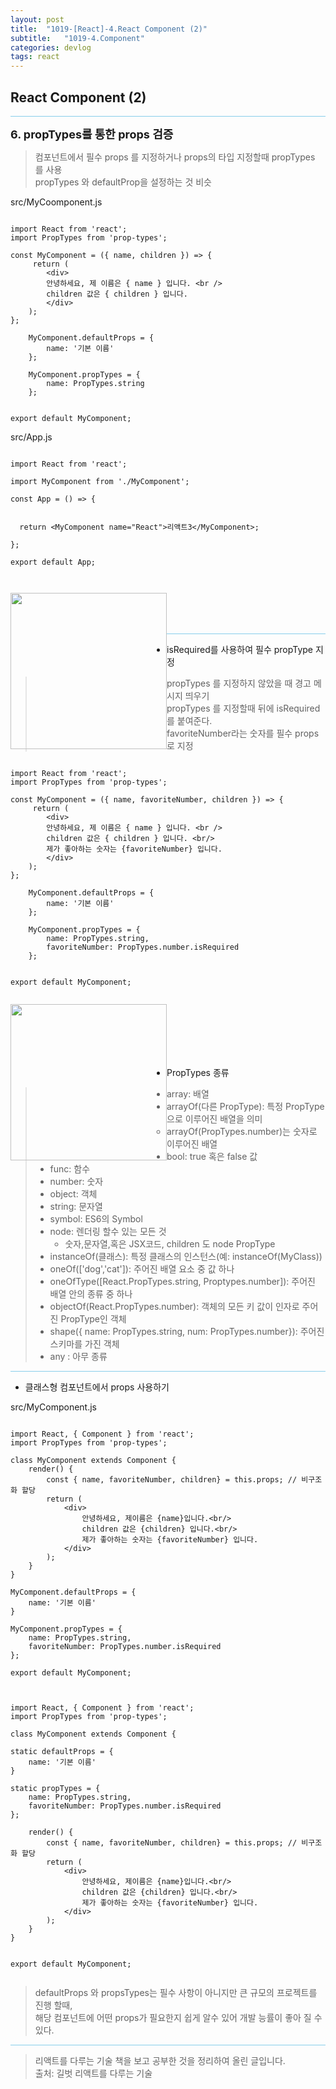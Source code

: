 ```yaml
---
layout: post
title:  "1019-[React]-4.React Component (2)"
subtitle:   "1019-4.Component"
categories: devlog
tags: react
---
```


## React Component (2)

<hr style="height: 1px; background: skyblue; "/>

<font size="4"><strong> 6. propTypes를 통한 props 검증 </strong></font>

> 컴포넌트에서 필수 props 를 지정하거나 props의 타입 지정할때 propTypes 를 사용 <br/>
> propTypes 와 defaultProp을 설정하는 것 비슷 <br/>


src/MyCoomponent.js

~~~

import React from 'react';
import PropTypes from 'prop-types';

const MyComponent = ({ name, children }) => {
     return (
        <div>
        안녕하세요, 제 이름은 { name } 입니다. <br />
        children 값은 { children } 입니다.
        </div>
    );
};

    MyComponent.defaultProps = {
        name: '기본 이름'
    };

    MyComponent.propTypes = {
        name: PropTypes.string
    };


export default MyComponent;

~~~

src/App.js

~~~

import React from 'react';

import MyComponent from './MyComponent';

const App = () => {


  return <MyComponent name="React">리액트3</MyComponent>;

};

export default App;



~~~



<img style="float: left;" src="https://user-images.githubusercontent.com/49095304/69915284-a2f47f80-1490-11ea-819e-e5f80f0629e7.JPG" width="250"><br/><br/><br/>


<hr style="height: 1px; background: skyblue; "/>

- isRequired를 사용하여 필수 propType 지정

> propTypes 를 지정하지 않았을 때 경고 메시지 띄우기 <br/>
> propTypes 를 지정할때 뒤에 isRequired를 붙여준다. <br/>
> favoriteNumber라는 숫자를 필수 props로 지정

~~~

import React from 'react';
import PropTypes from 'prop-types';

const MyComponent = ({ name, favoriteNumber, children }) => {
     return (
        <div>
        안녕하세요, 제 이름은 { name } 입니다. <br />
        children 값은 { children } 입니다. <br/>
        제가 좋아하는 숫자는 {favoriteNumber} 입니다.
        </div>
    );
};

    MyComponent.defaultProps = {
        name: '기본 이름'
    };

    MyComponent.propTypes = {
        name: PropTypes.string,
        favoriteNumber: PropTypes.number.isRequired
    };


export default MyComponent;


~~~

<img style="float: left;" src="https://user-images.githubusercontent.com/49095304/69915827-b4d92100-1496-11ea-9388-dcb37d20323b.JPG" width="250"><br/><br/><br/><br/><br/>


- PropTypes 종류

> - array: 배열 
> - arrayOf(다른 PropType): 특정 PropType으로 이루어진 배열을 의미 
>   - arrayOf(PropTypes.number)는 숫자로 이루어진 배열
> - bool: true 혹은 false 값
> - func: 함수
> - number: 숫자
> - object: 객체
> - string: 문자열
> - symbol: ES6의 Symbol
> - node: 렌더링 할수 있는 모든 것
>   - 숫자,문자열,혹은 JSX코드, children 도 node PropType
> - instanceOf(클래스): 특정 클래스의 인스턴스(예: instanceOf(MyClass))
> - oneOf(['dog','cat']): 주어진 배열 요소 중 값 하나
> - oneOfType([React.PropTypes.string, Proptypes.number]): 주어진 배열 안의 종류 중 하나
> - objectOf(React.PropTypes.number): 객체의 모든 키 값이 인자로 주어진 PropType인 객체
> - shape({ name: PropTypes.string, num: PropTypes.number}): 주어진 스키마를 가진 객체
> - any : 아무 종류


<hr style="height: 1px; background: skyblue; "/>

- 클래스형 컴포넌트에서 props 사용하기

src/MyComponent.js

~~~

import React, { Component } from 'react';
import PropTypes from 'prop-types';

class MyComponent extends Component {
    render() {
        const { name, favoriteNumber, children} = this.props; // 비구조화 할당
        return (
            <div>
                안녕하세요, 제이름은 {name}입니다.<br/>
                children 값은 {children} 입니다.<br/>
                제가 좋아하는 숫자는 {favoriteNumber} 입니다.
            </div>
        );
    }
}

MyComponent.defaultProps = {
    name: '기본 이름'
}

MyComponent.propTypes = {
    name: PropTypes.string,
    favoriteNumber: PropTypes.number.isRequired
};

export default MyComponent;


~~~

~~~

import React, { Component } from 'react';
import PropTypes from 'prop-types';

class MyComponent extends Component {

static defaultProps = {
    name: '기본 이름'
}

static propTypes = {
    name: PropTypes.string,
    favoriteNumber: PropTypes.number.isRequired
};

    render() {
        const { name, favoriteNumber, children} = this.props; // 비구조화 할당
        return (
            <div>
                안녕하세요, 제이름은 {name}입니다.<br/>
                children 값은 {children} 입니다.<br/>
                제가 좋아하는 숫자는 {favoriteNumber} 입니다.
            </div>
        );
    }
}


export default MyComponent;


~~~


> defaultProps 와 propsTypes는 필수 사항이 아니지만 큰 규모의 프로젝트를 진행 할때, <br/>
> 해당 컴포넌트에 어떤 props가 필요한지 쉽게 알수 있어 개발 능률이 좋아 질 수 있다.



<hr style="height: 1px; background: skyblue; "/>

> 리액트를 다루는 기술 책을 보고 공부한 것을 정리하여 올린 글입니다.<br/>
> 출처: 길벗 리액트를 다루는 기술 <br/>






